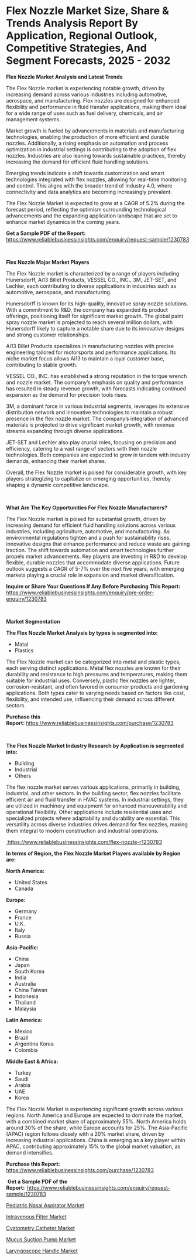 <p><h1>Flex Nozzle Market Size, Share & Trends Analysis Report By Application, Regional Outlook, Competitive Strategies, And Segment Forecasts, 2025 - 2032</h1></p><p><strong>Flex Nozzle Market Analysis and Latest Trends</strong></p>
<p><p>The Flex Nozzle market is experiencing notable growth, driven by increasing demand across various industries including automotive, aerospace, and manufacturing. Flex nozzles are designed for enhanced flexibility and performance in fluid transfer applications, making them ideal for a wide range of uses such as fuel delivery, chemicals, and air management systems. </p><p>Market growth is fueled by advancements in materials and manufacturing technologies, enabling the production of more efficient and durable nozzles. Additionally, a rising emphasis on automation and process optimization in industrial settings is contributing to the adoption of flex nozzles. Industries are also leaning towards sustainable practices, thereby increasing the demand for efficient fluid handling solutions.</p><p>Emerging trends indicate a shift towards customization and smart technologies integrated with flex nozzles, allowing for real-time monitoring and control. This aligns with the broader trend of Industry 4.0, where connectivity and data analytics are becoming increasingly prevalent. </p><p>The Flex Nozzle Market is expected to grow at a CAGR of 5.2% during the forecast period, reflecting the optimism surrounding technological advancements and the expanding application landscape that are set to enhance market dynamics in the coming years.</p></p>
<p><strong>Get a Sample PDF of the Report:&nbsp;</strong> <a href="https://www.reliablebusinessinsights.com/enquiry/request-sample/1230783?utm_campaign=2310&utm_medium=2&utm_source=Github&utm_content=ia&utm_term=09042025&utm_id=flex-nozzle">https://www.reliablebusinessinsights.com/enquiry/request-sample/1230783</a></p>
<p>&nbsp;</p>
<p><strong>Flex Nozzle Major Market Players</strong></p>
<p><p>The Flex Nozzle market is characterized by a range of players including Hunersdorff, Ai13 Billet Products, VESSEL CO., INC., 3M, JET-SET, and Lechler, each contributing to diverse applications in industries such as automotive, aerospace, and manufacturing.</p><p>Hunersdorff is known for its high-quality, innovative spray nozzle solutions. With a commitment to R&D, the company has expanded its product offerings, positioning itself for significant market growth. The global paint spray nozzle market is projected to reach several million dollars, with Hunersdorff likely to capture a notable share due to its innovative designs and strong customer relationships.</p><p>Ai13 Billet Products specializes in manufacturing nozzles with precise engineering tailored for motorsports and performance applications. Its niche market focus allows Ai13 to maintain a loyal customer base, contributing to stable growth.</p><p>VESSEL CO., INC. has established a strong reputation in the torque wrench and nozzle market. The company’s emphasis on quality and performance has resulted in steady revenue growth, with forecasts indicating continued expansion as the demand for precision tools rises.</p><p>3M, a dominant force in various industrial segments, leverages its extensive distribution network and innovative technologies to maintain a robust presence in the flex nozzle market. The company’s integration of advanced materials is projected to drive significant market growth, with revenue streams expanding through diverse applications.</p><p>JET-SET and Lechler also play crucial roles, focusing on precision and efficiency, catering to a vast range of sectors with their nozzle technologies. Both companies are expected to grow in tandem with industry demands, enhancing their market shares.</p><p>Overall, the Flex Nozzle market is poised for considerable growth, with key players strategizing to capitalize on emerging opportunities, thereby shaping a dynamic competitive landscape.</p></p>
<p>&nbsp;</p>
<p><strong>What Are The Key Opportunities For Flex Nozzle Manufacturers?</strong></p>
<p><p>The Flex Nozzle market is poised for substantial growth, driven by increasing demand for efficient fluid handling solutions across various industries, including agriculture, automotive, and manufacturing. As environmental regulations tighten and a push for sustainability rises, innovative designs that enhance performance and reduce waste are gaining traction. The shift towards automation and smart technologies further propels market advancements. Key players are investing in R&D to develop flexible, durable nozzles that accommodate diverse applications. Future outlook suggests a CAGR of 5-7% over the next five years, with emerging markets playing a crucial role in expansion and market diversification.</p></p>
<p><strong>Inquire or Share Your Questions If Any Before Purchasing This Report:</strong> <a href="https://www.reliablebusinessinsights.com/enquiry/pre-order-enquiry/1230783?utm_campaign=2310&utm_medium=2&utm_source=Github&utm_content=ia&utm_term=09042025&utm_id=flex-nozzle">https://www.reliablebusinessinsights.com/enquiry/pre-order-enquiry/1230783</a></p>
<p>&nbsp;</p>
<p><strong>Market Segmentation</strong></p>
<p><strong>The Flex Nozzle Market Analysis by types is segmented into:</strong></p>
<p><ul><li>Matal</li><li>Plastics</li></ul></p>
<p><p>The Flex Nozzle market can be categorized into metal and plastic types, each serving distinct applications. Metal flex nozzles are known for their durability and resistance to high pressures and temperatures, making them suitable for industrial uses. Conversely, plastic flex nozzles are lighter, corrosion-resistant, and often favored in consumer products and gardening applications. Both types cater to varying needs based on factors like cost, flexibility, and intended use, influencing their demand across different sectors.</p></p>
<p><strong>Purchase this Report:&nbsp;</strong><a href="https://www.reliablebusinessinsights.com/purchase/1230783?utm_campaign=2310&utm_medium=2&utm_source=Github&utm_content=ia&utm_term=09042025&utm_id=flex-nozzle">https://www.reliablebusinessinsights.com/purchase/1230783</a></p>
<p>&nbsp;</p>
<p><strong>The Flex Nozzle Market Industry Research by Application is segmented into:</strong></p>
<p><ul><li>Building</li><li>Industrial</li><li>Others</li></ul></p>
<p><p>The flex nozzle market serves various applications, primarily in building, industrial, and other sectors. In the building sector, flex nozzles facilitate efficient air and fluid transfer in HVAC systems. In industrial settings, they are utilized in machinery and equipment for enhanced maneuverability and operational flexibility. Other applications include residential uses and specialized projects where adaptability and durability are essential. This versatility across diverse industries drives demand for flex nozzles, making them integral to modern construction and industrial operations.</p></p>
<p><a href="https://www.reliablebusinessinsights.com/flex-nozzle-r1230783?utm_campaign=2310&utm_medium=2&utm_source=Github&utm_content=ia&utm_term=09042025&utm_id=flex-nozzle">&nbsp;https://www.reliablebusinessinsights.com/flex-nozzle-r1230783</a></p>
<p><strong>In terms of Region, the Flex Nozzle Market Players available by Region are:</strong></p>
<p>
    <p> <strong> North America: </strong>
        <ul>
            <li>United States</li>
            <li>Canada</li>
        </ul>
        </p> 
    <p> <strong> Europe: </strong>
        <ul>
            <li>Germany</li>
            <li>France</li>
            <li>U.K.</li>
            <li>Italy</li>
            <li>Russia</li>
        </ul>
        </p> 
    <p> <strong> Asia-Pacific: </strong>
        <ul>
            <li>China</li>
            <li>Japan</li>
            <li>South Korea</li>
            <li>India</li>
            <li>Australia</li>
            <li>China Taiwan</li>
            <li>Indonesia</li>
            <li>Thailand</li>
            <li>Malaysia</li>
        </ul>
        </p> 
    <p> <strong> Latin America: </strong>
        <ul>
            <li>Mexico</li>
            <li>Brazil</li>
            <li>Argentina Korea</li>
            <li>Colombia</li>
        </ul>
        </p> 
    <p> <strong> Middle East & Africa: </strong>
        <ul>
            <li>Turkey</li>
            <li>Saudi</li>
            <li>Arabia</li>
            <li>UAE</li>
            <li>Korea</li>
        </ul>
    </p>
    </p>
<p><p>The Flex Nozzle Market is experiencing significant growth across various regions. North America and Europe are expected to dominate the market, with a combined market share of approximately 55%. North America holds around 30% of the share, while Europe accounts for 25%. The Asia-Pacific (APAC) region follows closely with a 20% market share, driven by increasing industrial applications. China is emerging as a key player within APAC, contributing approximately 15% to the global market valuation, as demand intensifies.</p></p>
<p><strong>Purchase this Report: </strong><a href="https://www.reliablebusinessinsights.com/purchase/1230783?utm_campaign=2310&utm_medium=2&utm_source=Github&utm_content=ia&utm_term=09042025&utm_id=flex-nozzle">https://www.reliablebusinessinsights.com/purchase/1230783</a></p>
<p>&nbsp;<strong>Get a Sample PDF of the Report:&nbsp;&nbsp;</strong><a href="https://www.reliablebusinessinsights.com/enquiry/request-sample/1230783?utm_campaign=2310&utm_medium=2&utm_source=Github&utm_content=ia&utm_term=09042025&utm_id=flex-nozzle">https://www.reliablebusinessinsights.com/enquiry/request-sample/1230783</a></p>
<p><strong></strong></p>
<p><p><a href="https://www.linkedin.com/pulse/pediatric-nasal-aspirator-market-report-based-its-anticipated-07gfe?utm_campaign=2310&utm_medium=2&utm_source=Github&utm_content=ia&utm_term=09042025&utm_id=flex-nozzle">Pediatric Nasal Aspirator Market</a></p><p><a href="https://www.linkedin.com/pulse/revenue-forecast-intravenous-filter-industry-102-cagr-from-2025-uu3ff?utm_campaign=2310&utm_medium=2&utm_source=Github&utm_content=ia&utm_term=09042025&utm_id=flex-nozzle">Intravenous Filter Market</a></p><p><a href="https://www.linkedin.com/pulse/cystometry-catheter-industry-overview-2025-2032-market-trends-0lf4f?utm_campaign=2310&utm_medium=2&utm_source=Github&utm_content=ia&utm_term=09042025&utm_id=flex-nozzle">Cystometry Catheter Market</a></p><p><a href="https://www.linkedin.com/pulse/mucus-suction-pump-research-report-industry-development-estimated-rtlce?utm_campaign=2310&utm_medium=2&utm_source=Github&utm_content=ia&utm_term=09042025&utm_id=flex-nozzle">Mucus Suction Pump Market</a></p><p><a href="https://www.linkedin.com/pulse/top-reasons-behind-laryngoscope-handle-market-growth-46-cagr-ey9pe?utm_campaign=2310&utm_medium=2&utm_source=Github&utm_content=ia&utm_term=09042025&utm_id=flex-nozzle">Laryngoscope Handle Market</a></p></p>